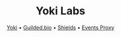 <h1 align="center">
     Yoki Labs
</h1>
<div align="center">
  <p> <a href="https://yoki.gg/">Yoki</a> • <a href="https://guilded.bio">Guilded.bio</a> • <a href="https://yoki-labs.github.io/guilded-shields/">Shields</a> • <a href="https://events.yoki-labs.xyz">Events Proxy</a>  </p>
</div>

